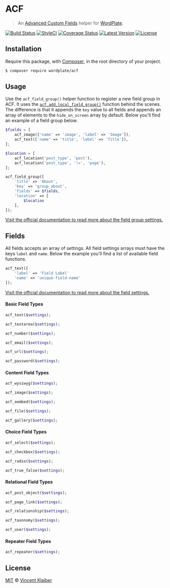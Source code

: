 # ACF

> An [Advanced Custom Fields](https://www.advancedcustomfields.com) helper for [WordPlate](https://wordplate.github.io).

[![Build Status](https://img.shields.io/travis/wordplate/acf/master.svg?style=flat)](https://travis-ci.org/wordplate/acf)
[![StyleCI](https://styleci.io/repos/87427318/shield?style=flat)](https://styleci.io/repos/87427318)
[![Coverage Status](https://img.shields.io/codecov/c/github/wordplate/acf.svg?style=flat)](https://codecov.io/github/wordplate/acf)
[![Latest Version](https://img.shields.io/github/release/wordplate/acf.svg?style=flat)](https://github.com/wordplate/acf/releases)
[![License](https://img.shields.io/packagist/l/wordplate/acf.svg?style=flat)](https://packagist.org/packages/wordplate/acf)

## Installation

Require this package, with [Composer](https://getcomposer.org/), in the root directory of your project.

```bash
$ composer require wordplate/acf
```

## Usage

Use the `acf_field_group()` helper function to register a new field group in ACF. It uses the [`acf_add_local_field_group()`](https://www.advancedcustomfields.com/resources/register-fields-via-php#example) function behind the scenes. The difference is that it appends the `key` value to all fields and appends an array of elements to the `hide_on_screen` array by default. Below you'll find an example of a field group below.

```php
$fields = [
    acf_image(['name' => 'image', 'label' => 'Image']),
    acf_text(['name' => 'title', 'label' => 'Title']),
];

$location = [
    acf_location('post_type', 'post'),
    acf_location('post_type', '!=', 'page'),
];

acf_field_group([
    'title' => 'About',
    'key' => 'group_about',
    'fields' => $fields,
    'location' => [
        $location
    ],
]);
```

[Visit the official documentation to read more about the field group settings.](https://www.advancedcustomfields.com/resources/register-fields-via-php#group-settings)

## Fields

All fields accepts an array of settings. All field settings arrays must have the keys `label` and `name`. Below the example you'll find a list of available field functions.

```php
acf_text([
    'label' => 'Field Label'
    'name' => 'unique-field-name'
]);
```

[Visit the official documentation to read more about the field settings.](https://www.advancedcustomfields.com/resources/register-fields-via-php#field-settings)

#### Basic Field Types

```php
acf_text($settings);

acf_textarea($settings);

acf_number($settings);

acf_email($settings);

acf_url($settings);

acf_password($settings);
```

#### Content Field Types

```php
acf_wysiwyg($settings);

acf_image($settings);

acf_oembed($settings);

acf_file($settings);

acf_gallery($settings);
```

#### Choice Field Types

```php
acf_select($settings);

acf_checkbox($settings);

acf_radio($settings);

acf_true_false($settings);

```

#### Relational Field Types

```php
acf_post_object($settings);

acf_page_link($settings);

acf_relationship($settings);

acf_taxonomy($settings);

acf_user($settings);
```

#### Repeater Field Types

```php
acf_repeater($settings);
```


## License

[MIT](LICENSE) © [Vincent Klaiber](https://vinkla.com)
